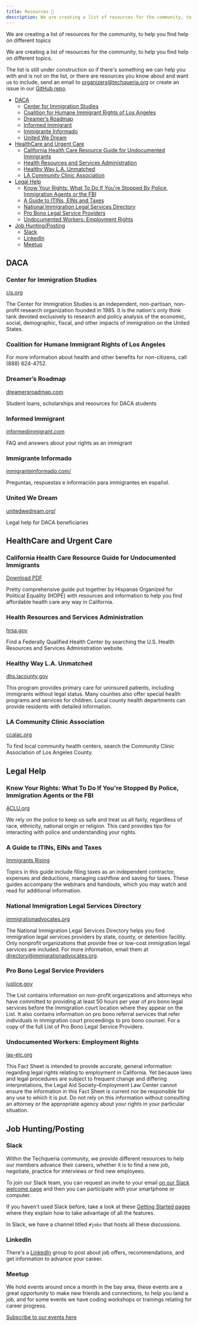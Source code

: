 ```yaml
---
title: Resources 📂️
description: We are creating a list of resources for the community, to help you find help on different topics.
---
```


We are creating a list of resources for the community, to help you find help on different topics

We are creating a list of resources for the community, to help you find help on different topics.

The list is still under construction so if there's something we can help you with and is not on the list, or there are resources you know about and want us to include, send an email to [organizers@techqueria.org](mailto:organizers@techqueria.org) or create an issue in our [GitHub repo](https://github.com/techqueria/site/issues).

<!-- TOC -->

* [DACA](#daca)
  * [Center for Immigration Studies](#center-for-immigration-studies)
  * [Coalition for Humane Immigrant Rights of Los Angeles](#coalition-for-humane-immigrant-rights-of-los-angeles)
  * [Dreamer’s Roadmap](#dreamers-roadmap)
  * [Informed Immigrant](#informed-immigrant)
  * [Immigrante Informado](#immigrante-informado)
  * [United We Dream](#united-we-dream)
* [HealthCare and Urgent Care](#healthcare-and-urgent-care)
  * [California Health Care Resource Guide for Undocumented Immigrants](#california-health-care-resource-guide-for-undocumented-immigrants)
  * [Health Resources and Services Administration](#health-resources-and-services-administration)
  * [Healthy Way L.A. Unmatched](#healthy-way-la-unmatched)
  * [LA Community Clinic Association](#la-community-clinic-association)
* [Legal Help](#legal-help)
  * [Know Your Rights: What To Do If You're Stopped By Police, Immigration Agents or the FBI](#know-your-rights-what-to-do-if-youre-stopped-by-police-immigration-agents-or-the-fbi)
  * [A Guide to ITINs, EINs and Taxes](#a-guide-to-itins-eins-and-taxes)
  * [National Immigration Legal Services Directory](#national-immigration-legal-services-directory)
  * [Pro Bono Legal Service Providers](#pro-bono-legal-service-providers)
  * [Undocumented Workers: Employment Rights](#undocumented-workers-employment-rights)
* [Job Hunting/Posting](#job-huntingposting)
  * [Slack](#slack)
  * [LinkedIn](#linkedin)
  * [Meetup](#meetup)

<!-- /TOC -->

## DACA

### Center for Immigration Studies

[cis.org](http://cis.org/)

The Center for Immigration Studies is an independent, non-partisan, non-profit research organization founded in 1985. It is the nation's only think tank devoted exclusively to research and policy analysis of the economic, social, demographic, fiscal, and other impacts of immigration on the United States.

### Coalition for Humane Immigrant Rights of Los Angeles

For more information about health and other benefits for non-citizens, call (888) 624-4752.

### Dreamer’s Roadmap

[dreamersroadmap.com](http://www.dreamersroadmap.com/)

Student loans, scholarships and resources for DACA students

### Informed Immigrant

[informedimmigrant.com](https://www.informedimmigrant.com/)

FAQ and answers about your rights as an immigrant

### Immigrante Informado

[inmigranteinformado.com/](https://www.inmigranteinformado.com/)

Preguntas, respuestas e información para immigrantes en español.

### United We Dream

[unitedwedream.org/](http://unitedwedream.org/)

Legal help for DACA beneficiaries

## HealthCare and Urgent Care

### California Health Care Resource Guide for Undocumented Immigrants

[Download PDF](/pdf/HEALTHCARE_RESOURCE_GUIDE_HOPE-FINAL_OCTOBER_28.PDF)

Pretty comprehensive guide put together by Hispanas Organized for Political Equality (HOPE) with resources and information to help you find affordable health care any way in California.

### Health Resources and Services Administration

[hrsa.gov](http://findahealthcenter.hrsa.gov/)

Find a Federally Qualified Health Center by searching the U.S. Health Resources and Services Administration website.

### Healthy Way L.A. Unmatched

[dhs.lacounty.gov](http://dhs.lacounty.gov/wps/portal/dhs)

This program provides primary care for uninsured patients, including immigrants without legal status. Many counties also offer special health programs and services for children. Local county health departments can provide residents with detailed information.

### LA Community Clinic Association

[ccalac.org](http://www.ccalac.org)

To find local community health centers, search the Community Clinic Association of Los Angeles County.

## Legal Help

### Know Your Rights: What To Do If You're Stopped By Police, Immigration Agents or the FBI

[ACLU.org](https://www.aclu.org/know-your-rights/what-do-if-youre-stopped-police-immigration-agents-or-fbi)

We rely on the police to keep us safe and treat us all fairly, regardless of race, ethnicity, national origin or religion. This card provides tips for interacting with police and understanding your rights.

### A Guide to ITINs, EINs and Taxes

[Immigrants Rising](https://immigrantsrising.org/wp-content/uploads/2017/08/Immigrants-Rising-ITINs-EINs-Taxes-Guide.pdf)

Topics in this guide include filing taxes as an independent contractor, expenses and deductions, managing cashflow and saving for taxes. These guides accompany the webinars and handouts, which you may watch and read for additional information.

### National Immigration Legal Services Directory

[immigrationadvocates.org](https://www.immigrationadvocates.org/nonprofit/legaldirectory/)

The National Immigration Legal Services Directory helps you find immigration legal services providers by state, county, or detention facility. Only nonprofit organizations that provide free or low-cost immigration legal services are included. For more information, email them at directory@immigrationadvocates.org.

### Pro Bono Legal Service Providers

[justice.gov](https://www.justice.gov/eoir/list-pro-bono-legal-service-providers-map)

The List contains information on non-profit organizations and attorneys who have committed to providing at least 50 hours per year of pro bono legal services before the immigration court location where they appear on the List. It also contains information on pro bono referral services that refer individuals in immigration court proceedings to pro bono counsel. For a copy of the full List of Pro Bono Legal Service Providers.

### Undocumented Workers: Employment Rights

[las-elc.org](http://las-elc.org/fact-sheets/undocumented-workers-employment-rights)

This Fact Sheet is intended to provide accurate, general information regarding legal rights relating to employment in California. Yet because laws and legal procedures are subject to frequent change and differing interpretations, the Legal Aid Society–Employment Law Center cannot ensure the information in this Fact Sheet is current nor be responsible for any use to which it is put. Do not rely on this information without consulting an attorney or the appropriate agency about your rights in your particular situation.

## Job Hunting/Posting

### Slack

Within the Techqueria community, we provide different resources to help our members advance their careers, whether it is to find a new job, negotiate, practice for interviews or find new employees.

To join our Slack team, you can request an invite to your email [on our Slack welcome page](/slack/) and then you can participate with your smartphone or computer.

If you haven't used Slack before, take a look at these [Getting Started pages](https://get.slack.help/hc/en-us/articles/218080037-Getting-started-for-new-users) where they explain how to take advantage of all the features.

In Slack, we have a channel titled `#jobs` that hosts all these discussions.

### LinkedIn

There's a [LinkedIn](https://www.linkedin.com/groups/13500636) group to post about job offers, recommendations, and get information to advance your career.

### Meetup

We hold events around once a month in the bay area, these events are a great opportunity to make new friends and connections, to help you land a job, and for some events we have coding workshops or trainings relating for career progress.

[Subscribe to our events here](https://www.meetup.com/techqueria/)
